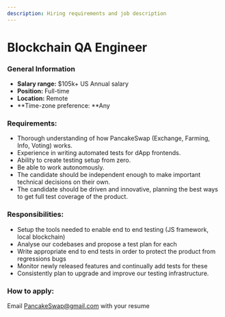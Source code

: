 ```yaml
---
description: Hiring requirements and job description
---
```


# Blockchain QA Engineer

### **General Information**

* **Salary range:** $105k+ US Annual salary
* **Position:** Full-time
* **Location:** Remote
* **Time-zone preference: **Any

### Requirements:

* Thorough understanding of how PancakeSwap (Exchange, Farming, Info, Voting) works.
* Experience in writing automated tests for dApp frontends.
* Ability to create testing setup from zero.
* Be able to work autonomously.
* The candidate should be independent enough to make important technical decisions on their own.
* The candidate should be driven and innovative, planning the best ways to get full test coverage of the product.

### Responsibilities:

* Setup the tools needed to enable end to end testing (JS framework, local blockchain)
* Analyse our codebases and propose a test plan for each
* Write appropriate end to end tests in order to protect the product from regressions bugs
* Monitor newly released features and continually add tests for these
* Consistently plan to upgrade and improve our testing infrastructure.

### How to apply:

Email PancakeSwap@gmail.com with your resume
